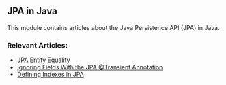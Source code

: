 ## JPA in Java

This module contains articles about the Java Persistence API (JPA) in Java.

### Relevant Articles:

- [JPA Entity Equality](https://www.baeldung.com/jpa-entity-equality)
- [Ignoring Fields With the JPA @Transient Annotation](https://www.baeldung.com/jpa-transient-ignore-field)
- [Defining Indexes in JPA](https://www.baeldung.com/jpa-indexes)
